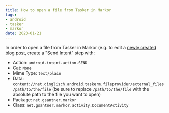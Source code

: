 ```yaml
---
title: How to open a file from Tasker in Markor
tags: 
- android
- tasker
- markor
date: 2023-01-21
---
```


In order to open a file from Tasker in Markor (e.g. to edit a [newly created blog post](/blog/2023-01-21-hugo-meet-android/), create a "Send Intent" step with:

- Action: `android.intent.action.SEND`
- Cat: `None`
- Mime Type: `text/plain`
- Data: `content://net.dinglisch.android.taskerm.fileprovider/external_files/path/to/the/file` (be sure to replace `/path/to/the/file` with the absolute path to the file you want to open)
- Package: `net.gsantner.markor`
- Class: `net.gsantner.markor.activity.DocumentActivity`



